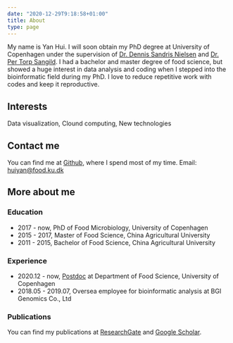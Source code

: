 ```yaml
---
date: "2020-12-29T9:18:58+01:00"
title: About
type: page
---
```


My name is Yan Hui. I will soon obtain my PhD degree at University of Copenhagen under the supervision of [Dr. Dennis Sandris Nielsen](https://food.ku.dk/english/staff/?pure=en%2Fpersons%2Fdennis-sandris-nielsen(08539a0e-05f4-454e-ad2a-de195363dbd1)%2Factivities.html) and [Dr. Per Torp Sangild](https://ivh.ku.dk/english/employees/?pure=en%2Fpersons%2Fper-torp-sangild(d0225a7f-ad88-418d-8660-bff37f7358d9)%2Fdownloads.html). I had a bachelor and master degree of food science, but showed a huge interest in data analysis and coding when I stepped into the bioinformatic field during my PhD. I love to reduce repetitive work with codes and keep it reproductive. 

## Interests
Data visualization, Clound computing, New technologies

## Contact me
You can find me at [Github](https://github.com/yanhui09), where I spend most of my time. Email: huiyan@food.ku.dk

## More about me 
### Education

- 2017 - now, PhD of Food Microbiology, University of Copenhagen 
- 2015 - 2017, Master of Food Science, China Agricultural University 
- 2011 - 2015, Bachelor of Food Science, China Agricultural University 

### Experience

- 2020.12 - now, [Postdoc](https://food.ku.dk/english/staff/?pure=en/persons/604681) at Department of Food Science, University of Copenhagen
- 2018.05 - 2019.07, Oversea employee for bioinformatic analysis at BGI Genomics Co., Ltd

### Publications
You can find my publications at [ResearchGate](https://www.researchgate.net/profile/Yan_Hui4) and [Google Scholar](https://scholar.google.com/citations?user=BJ5H46gAAAAJ&hl=en).




